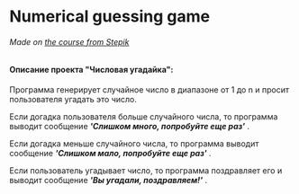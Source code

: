 # Numerical guessing game
###### Made on [the course from Stepik](https://stepik.org/course/58852/info)

#### Описание проекта "Числовая угадайка":  

Программа генерирует случайное число в диапазоне от 1 до n и просит пользователя угадать это число.  

Если догадка пользователя больше случайного числа, то программа выводит сообщение ___'Слишком много, попробуйте еще раз'___ .  

Если догадка меньше случайного числа, то программа выводит сообщение ___'Слишком мало, попробуйте еще раз'___ .  

Если пользователь угадывает число, то программа поздравляет его и выводит сообщение ___'Вы угадали, поздравляем!'___ .